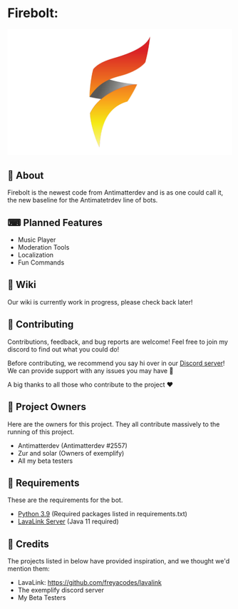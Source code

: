 # Firebolt:
![Banner](./Untitled.png)


## 👋 About

Firebolt is the newest code from Antimatterdev and is as one could call it, the new baseline for the Antimatetrdev line of bots.


## ⌨ Planned Features
- Music Player
- Moderation Tools
- Localization
- Fun Commands


## 📖 Wiki

Our wiki is currently work in progress, please check back later!

## 🤝 Contributing
Contributions, feedback, and bug reports are welcome! Feel free to join my discord to find out what you could do!

Before contributing, we recommend you say hi over in our [Discord server](https://discord.gg/rxtw4PYFqZ)! We can provide support with any issues you may have 🙂

A big thanks to all those who contribute to the project ❤

## 💼 Project Owners 
Here are the owners for this project. They all contribute massively to the running of this project.

- Antimatterdev (Antimatterdev #2557)
- Zur and solar (Owners of exemplify)
- All my beta testers

## 📜 Requirements
These are the requirements for the bot.

- [Python 3.9](https://www.python.org/downloads) (Required packages listed in requirements.txt)
- [LavaLink Server](https://github.com/freyacodes/lavalink) (Java 11 required)

## 💖 Credits
The projects listed in below have provided inspiration, and we thought we'd mention them:

- LavaLink: https://github.com/freyacodes/lavalink
- The exemplify discord server
- My Beta Testers
